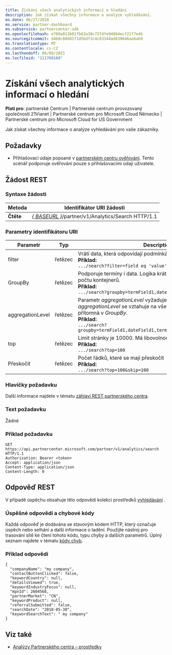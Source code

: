 ```yaml
---
title: Získání všech analytických informací o hledání
description: Jak získat všechny informace o analýze vyhledávání.
ms.date: 06/27/2018
ms.service: partner-dashboard
ms.subservice: partnercenter-sdk
ms.openlocfilehash: e789a013b01fb63a38c72f4fe94864ecf21f7e4b
ms.sourcegitcommit: d4b0c80d81f1d5bdf3c4c03344ad639646ae6ab9
ms.translationtype: MT
ms.contentlocale: cs-CZ
ms.lasthandoff: 06/09/2021
ms.locfileid: "111760160"
---
```

# <a name="get-all-search-analytics-information"></a>Získání všech analytických informací o hledání

**Platí pro**: partnerské Centrum | Partnerské centrum provozovaný společností 21Vianet | Partnerské centrum pro Microsoft Cloud Německo | Partnerské centrum pro Microsoft Cloud for US Government

Jak získat všechny informace o analýze vyhledávání pro vaše zákazníky.

## <a name="prerequisites"></a>Požadavky

- Přihlašovací údaje popsané v [partnerském centru ověřování](partner-center-authentication.md). Tento scénář podporuje ověřování pouze s přihlašovacími údaji uživatele.

## <a name="rest-request"></a>Žádost REST

### <a name="request-syntax"></a>Syntaxe žádosti

| Metoda  | Identifikátor URI žádosti |
|---------|-------------|
| **Čtěte** | [*\{ BASEURL \}*](partner-center-rest-urls.md)/partner/v1/Analytics/Search HTTP/1.1 |

### <a name="uri-parameters"></a>Parametry identifikátoru URI

|    Parametr     |  Typ  |                                                                                                                   Description                                                                                                                    |
|------------------|--------|--------------------------------------------------------------------------------------------------------------------------------------------------------------------------------------------------------------------------------------------------|
|      filter      | řetězec |                                                                     Vrátí data, která odpovídají podmínkám filtru. </br> **Příklad:**</br> `.../search?filter=field eq 'value'`                                                                     |
|     GroupBy      | řetězec |                                         Podporuje termíny i data. Logika krátkého okruhu pro omezení počtu kontejnerů. </br> **Příklad:**</br> `.../search?groupby=termField1,dateField1,termField2`                                         |
| aggregationLevel | řetězec | Parametr *aggregationLevel* vyžaduje *GroupBy*. Parametr *aggregationLevel* se vztahuje na všechna pole kalendářních dat přítomná v *GroupBy*. </br> **Příklad:**</br>  `.../search?groupby=termField1,dateField1,termField2&aggregationLevel=day` |
|       top        | řetězec |                                                                     Limit stránky je 10000. Má libovolnou hodnotu menší než 10000.  </br> **Příklad:**</br>  `.../search?top=100`                                                                     |
|       Přeskočit       | řetězec |                                                                                  Počet řádků, které se mají přeskočit </br> **Příklad:**</br> `.../search?top=100&skip=100`                                                                                   |

### <a name="request-headers"></a>Hlavičky požadavku

Další informace najdete v tématu [záhlaví REST partnerského centra](headers.md).

### <a name="request-body"></a>Text požadavku

Žádné

### <a name="request-example"></a>Příklad požadavku

```http
GET https://api.partnercenter.microsoft.com/partner/v1/analytics/search HTTP/1.1
Authorization: Bearer <token>
Accept: application/json
Content-Type: application/json
Content-Length: 0
```

## <a name="rest-response"></a>Odpověď REST

V případě úspěchu obsahuje tělo odpovědi kolekci prostředků [vyhledávání](partner-center-analytics-resources.md#search-resource) .

### <a name="response-success-and-error-codes"></a>Úspěšné odpovědi a chybové kódy

Každá odpověď je dodávána se stavovým kódem HTTP, který označuje úspěch nebo selhání a další informace o ladění. Použijte nástroj pro trasování sítě ke čtení tohoto kódu, typu chyby a dalších parametrů. Úplný seznam najdete v tématu [kódy chyb](error-codes.md).

### <a name="response-example"></a>Příklad odpovědi

```http
{
  "companyName": "my company",
  "contactButtonClicked": false,
  "keywordCountry": null,
  "detailsViewed": true,
  "keywordIndustryFocus": null,
  "mpnId": 2604568,
  "partnerMarket": "CN",
  "keywordProduct": null,
  "referralSubmitted": false,
  "searchDate": "2018-05-30",
  "keywordSearchText": " my company"
}
```

## <a name="see-also"></a>Viz také

- [Analýzy Partnerského centra – prostředky](partner-center-analytics-resources.md)
